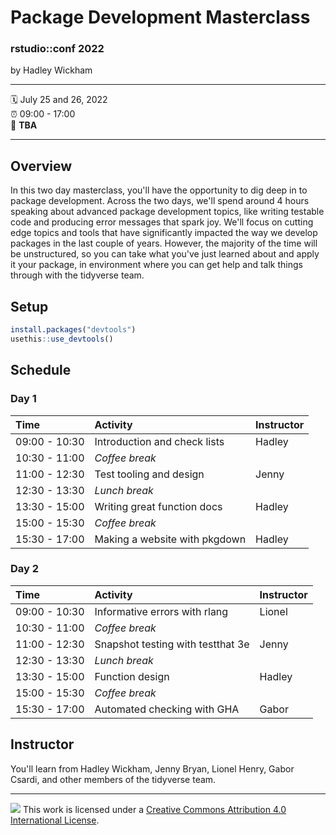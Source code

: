 # Package Development Masterclass

### rstudio::conf 2022

by Hadley Wickham

------------------------------------------------------------------------

:spiral_calendar: July 25 and 26, 2022\
:alarm_clock: 09:00 - 17:00\
:hotel: **TBA**

------------------------------------------------------------------------

## Overview

In this two day masterclass, you'll have the opportunity to dig deep in to package development.
Across the two days, we'll spend around 4 hours speaking about advanced package development topics, like writing testable code and producing error messages that spark joy.
We'll focus on cutting edge topics and tools that have significantly impacted the way we develop packages in the last couple of years.
However, the majority of the time will be unstructured, so you can take what you've just learned about and apply it your package, in environment where you can get help and talk things through with the tidyverse team.

## Setup

``` r
install.packages("devtools")
usethis::use_devtools()
```

## Schedule

### Day 1

| Time          | Activity                      | Instructor |
|:--------------|:------------------------------|------------|
| 09:00 - 10:30 | Introduction and check lists  | Hadley     |
| 10:30 - 11:00 | *Coffee break*                |            |
| 11:00 - 12:30 | Test tooling and design       | Jenny      |
| 12:30 - 13:30 | *Lunch break*                 |            |
| 13:30 - 15:00 | Writing great function docs   | Hadley     |
| 15:00 - 15:30 | *Coffee break*                |            |
| 15:30 - 17:00 | Making a website with pkgdown | Hadley     |

### Day 2

| Time          | Activity                          | Instructor |
|:--------------|:----------------------------------|------------|
| 09:00 - 10:30 | Informative errors with rlang     | Lionel     |
| 10:30 - 11:00 | *Coffee break*                    |            |
| 11:00 - 12:30 | Snapshot testing with testthat 3e | Jenny      |
| 12:30 - 13:30 | *Lunch break*                     |            |
| 13:30 - 15:00 | Function design                   | Hadley     |
| 15:00 - 15:30 | *Coffee break*                    |            |
| 15:30 - 17:00 | Automated checking with GHA       | Gabor      |

## Instructor

You'll learn from Hadley Wickham, Jenny Bryan, Lionel Henry, Gabor Csardi, and other members of the tidyverse team.

------------------------------------------------------------------------

![](https://i.creativecommons.org/l/by/4.0/88x31.png) This work is licensed under a [Creative Commons Attribution 4.0 International License](https://creativecommons.org/licenses/by/4.0/).
